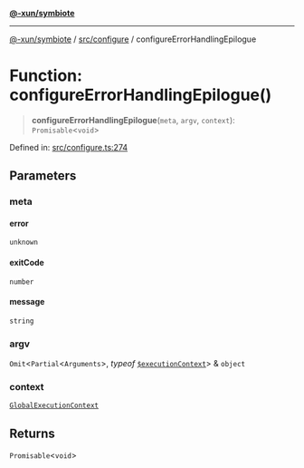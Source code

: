 [**@-xun/symbiote**](../../../README.md)

***

[@-xun/symbiote](../../../README.md) / [src/configure](../README.md) / configureErrorHandlingEpilogue

# Function: configureErrorHandlingEpilogue()

> **configureErrorHandlingEpilogue**(`meta`, `argv`, `context`): `Promisable`\<`void`\>

Defined in: [src/configure.ts:274](https://github.com/Xunnamius/symbiote/blob/2c471f5c68eaf3754f6fa4c8e504ae2db5b67a5f/src/configure.ts#L274)

## Parameters

### meta

#### error

`unknown`

#### exitCode

`number`

#### message

`string`

### argv

`Omit`\<`Partial`\<`Arguments`\>, *typeof* [`$executionContext`](../variables/$executionContext.md)\> & `object`

### context

[`GlobalExecutionContext`](../type-aliases/GlobalExecutionContext.md)

## Returns

`Promisable`\<`void`\>
